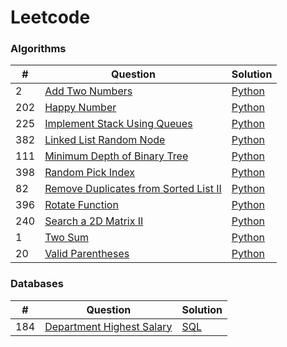 # Leetcode

### Algorithms

| # | Question | Solution |
|---| ----- | -------- |
| 2 | [Add Two Numbers](https://leetcode.com/problems/add-two-numbers/) | [Python](https://github.com/ken8203/leetcode/blob/master/algorithms/add-two-numbers.py)
| 202 | [Happy Number](https://leetcode.com/problems/happy-number/) | [Python](https://github.com/ken8203/leetcode/blob/master/algorithms/happy-number.py)
| 225 | [Implement Stack Using Queues](https://leetcode.com/problems/implement-stack-using-queues/) | [Python](https://github.com/ken8203/leetcode/blob/master/algorithms/implement-stack-using-queues.py)
| 382 | [Linked List Random Node](https://leetcode.com/problems/linked-list-random-node/) | [Python](https://github.com/ken8203/leetcode/blob/master/algorithms/linked-list-random-node.py)
| 111 | [Minimum Depth of Binary Tree](https://leetcode.com/problems/minimum-depth-of-binary-tree/) | [Python](https://github.com/ken8203/leetcode/blob/master/algorithms/minimum-depth-of-binary-tree.py)
| 398 | [Random Pick Index](https://leetcode.com/problems/random-pick-index/) | [Python](https://github.com/ken8203/leetcode/blob/master/algorithms/random-pick-index.py)
| 82 | [Remove Duplicates from Sorted List II](https://leetcode.com/problems/remove-duplicates-from-sorted-list-ii/) | [Python](https://github.com/ken8203/leetcode/blob/master/algorithms/remove-duplicates-from-sorted-list-ii.py)
| 396 | [Rotate Function](https://leetcode.com/problems/rotate-function/) | [Python](https://github.com/ken8203/leetcode/blob/master/algorithms/rotate-function.py)
| 240 | [Search a 2D Matrix II](https://leetcode.com/problems/search-a-2d-matrix-ii/)| [Python](https://github.com/ken8203/leetcode/blob/master/algorithms/search-a-2d-matrix-ii.py)
| 1 | [Two Sum](https://leetcode.com/problems/two-sum/) | [Python](https://github.com/ken8203/leetcode/blob/master/algorithms/two-sum.py)
| 20 | [Valid Parentheses](https://leetcode.com/problems/valid-parentheses/) | [Python](https://github.com/ken8203/leetcode/blob/master/algorithms/valid-parentheses.py)

### Databases
| # | Question | Solution |
|---| ----- | -------- |
| 184 | [Department Highest Salary](https://leetcode.com/problems/department-highest-salary/) | [SQL](https://github.com/ken8203/leetcode/blob/master/databases/department-highest-salary.sql)

